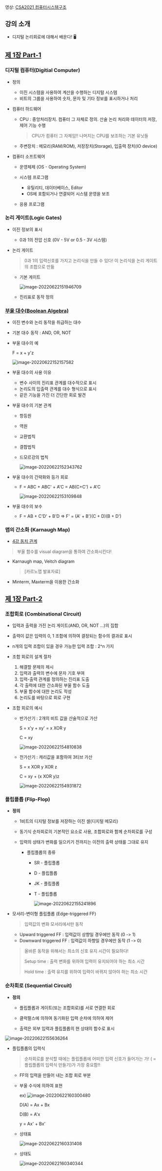 영상: [CSA2021 컴퓨터시스템구조](https://www.youtube.com/playlist?list=PLc8fQ-m7b1hCHTT7VH2oo0Ng7Et096dYc)

## 강의 소개
- 디지털 논리회로에 대해서 배운다! 🖥

## [제 1장 Part-1](https://www.youtube.com/watch?v=SG89LOgT7Vc&list=PLc8fQ-m7b1hCHTT7VH2oo0Ng7Et096dYc&index=2)

### 디지털 컴퓨터(Digitial Computer)

- 정의

  - 이진 시스템을 사용하여 계산을 수행하는 디지털 시스템
  - 비트의 그룹을 사용하여 숫자, 문자 및 기타 정보를 표시하거나 처리

- 컴퓨터 하드웨어

  - CPU : 중앙처리장치. 컴퓨터 그 자체로 정의. 산술 논리 처리와 데이터의 저장, 제어 기능 수행

    > CPU가 컴퓨터 그 자체임!! 나머지는 CPU를 보조하는 기본 유닛들

  - 주변장치 : 메모리(RAM/ROM), 저장장치(Storage), 입출력 장치(IO device)

- 컴퓨터 소프트웨어

  - 운영체제 (OS - Operating System)
  - 시스템 프로그램
    - 유틸리티, 데이터베이스, Editor
    - OS에 포함되거나 연결되어 시스템 운영을 보조

  - 응용 프로그램


### 논리 게이트(Logic Gates)
- 이진 정보의 표시

  - 0과 1의 전압 신호 (0V - 5V or 0.5 - 3V 시스템)

- 논리 게이트 

  > 0과 1의 입력신호를 가지고 논리식을 만들 수 있다! 이 논리식을 논리 게이트의 조합으로 만듦

  - 기본 게이트

    ![image-20220622151946709](1장-디지털-논리-회로-및-강의소개.assets/image-20220622151946709.png)

  - 진리표로 동작 정의


### [부울 대수(Boolean Algebra)](/이산-수학/명제,추론,귀납,부울대수/부울-대수.md)

- 이진 변수와 논리 동작을 취급하는 대수

- 기본 대수 동작 : AND, OR, NOT

- 부울 대수의 예

  F = x + y'z

  ![image-20220622152157582](1장-디지털-논리-회로-및-강의소개.assets/image-20220622152157582.png)

- 부울 대수의 사용 이유

  - 변수 사이의 진리표 관계를 대수적으로 표시
  - 논리도의 입출력 관계를 대수 형식으로 표시
  - 같은 기능을 가진 더 간단한 회로 발견

- 부울 대수의 기본 관계

  - 항등원

  - 역원

  - 교환법칙

  - 결합법칙

  - 드모르강의 법칙

    ![image-20220622152343762](1장-디지털-논리-회로-및-강의소개.assets/image-20220622152343762.png)

- 부울 대수의 간략화와 등가 회로

  - F = ABC + ABC' + A'C = AB(C+C') + A'C

    ![image-20220622153109848](1장-디지털-논리-회로-및-강의소개.assets/image-20220622153109848.png)

- 부울 대수의 보수

  - F = AB + C'D' + B'D => F' = (A' + B')(C + D)(B + D')


### 맵의 간소화 (Karnaugh Map)
- [4강 동치 관계](/이산-수학/이산수학-기초/동치-관계.md)

> 부울 함수를 visual diagram을 통하여 간소화시킨다!

- Karnaugh map, Veitch diagram

  > [카르노맵 발표자료]

- Minterm, Maxterm을 이용한 간소화

## [제 1장 Part-2](https://www.youtube.com/watch?v=gn5z3Un_qqM&list=PLc8fQ-m7b1hCHTT7VH2oo0Ng7Et096dYc&index=3)

### 조합회로 (Combinational Circuit)
- 입력과 출력을 가진 논리 게이트(AND, OR, NOT ...)의 집합

- 출력이 값은 입력의 0, 1 조합에 의하여 결정되는 함수의 결과로 표시

- n개의 입력 조합이 있을 경우 가능한 입력 조합 : 2^n 가지

- 조합 회로의 설계 절차

  1) 해결할 문제의 제시
  2) 입력과 출력의 변수에 문자 기호 부여
  3) 입력-출력 관계를 정의하는 진리표 도출
  4) 각 출력에 대한 간소화된 부울 함수 도출
  5) 부울 함수에 대한 논리도 작성
  6) 논리도를 바탕으로 회로 구현

- 조합 회로의 예시

  - 반가산기 : 2개의 비트 값을 산술적으로 가산

    S = x'y + xy' = x XOR y

    C = xy

    ![image-20220622154810838](1장-디지털-논리-회로-및-강의소개.assets/image-20220622154810838.png)

  - 전가산기 : 캐리값을 포함하여 3티브 가산

    S = x XOR y XOR z

    C = xy + (x XOR y)z

    ![image-20220622154931872](1장-디지털-논리-회로-및-강의소개.assets/image-20220622154931872.png)


### 플립플롭 (Flip-Flop)

- **정의**

  - 1비트의 디지털 정보를 저장하는 이진 셀(디지털 메모리)

  - 동기식 순차회로의 기본적인 요소로 사용, 조합회로와 함께 순차회로를 구성

  - 입력의 상태가 변화를 일으키기 전까지는 이전의 출력 상태를 그대로 유지

    - 플립플롭의 종류

      - SR - 플립플롭

      - D - 플립플롭

      - JK - 플립플롭

      - T - 플립플롭

        ![image-20220622155241896](1장-디지털-논리-회로-및-강의소개.assets/image-20220622155241896.png)


- 모서리-변이형 플립플롭 (Edge-triggered FF)

  >  입력값의 변화 모서리에서만 동작

  - Upward triggered FF : 입력값이 상향일 경우에만 동작 (0 -> 1)
  - Downward triggered FF : 입력값이 하향일 경우에만 동작 (1 -> 0)

  > 올바른 동작을 위해서는 최소의 신호 유지 시간이 필요하다!
  >
  > Setup time : 출력 변화를 위하여 입력이 유지되어야 하는 최소 시간
  >
  > Hold time : 출력 유지를 위하여 입력이 바뀌지 않아야 하는 최소 시간

### 순차회로 (Sequential Circuit)

- **정의**

  - 플립플롭과 게이트(또는 조합회로)를 서로 연결한 회로

  - 클럭펄스에 의하여 동기화된 입력 순차에 의하여 제어

  - 출력은 외부 입력과 플립플롭의 현 상태의 함수로 표시

![image-20220622155636264](1장-디지털-논리-회로-및-강의소개.assets/image-20220622155636264.png)

- 플립플롭의 입력식

  > 순차회로를 분석할 때에는  플립플롭에 어떠한 입력 신호가 들어가는 가! ( = 플립플롭의 입력식 만들기)가 가장 중요함!!

  - FF의 입력을 만들어 내는 조합 회로 부분

  - 부울 수식에 의하여 표현

    ex) ![image-20220622160300480](1장-디지털-논리-회로-및-강의소개.assets/image-20220622160300480.png)

    D(A) = Ax + Bx

    D(B) = A'x

    y = Ax' + Bx'

  - 상태표

    ![image-20220622160331408](1장-디지털-논리-회로-및-강의소개.assets/image-20220622160331408.png)

  - 상태도

    ![image-20220622160340344](1장-디지털-논리-회로-및-강의소개.assets/image-20220622160340344.png)